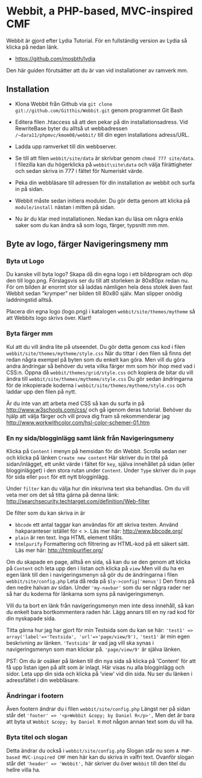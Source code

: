 
Webbit, a PHP-based, MVC-inspired CMF
====================================

Webbit är gjord efter Lydia Tutorial. För en fullständig version av Lydia
så klicka på nedan länk.
* https://github.com/mosbth/lydia

Den här guiden förutsätter att du är van vid installationer av ramverk mm. 



Installation
------------

* Klona Webbit från Github via `git clone git://github.com/Gitthis/Webbit.git` genom programmet Git Bash
* Editera filen .htaccess så att den pekar på din installationsadress. Vid RewriteBase byter du alltså ut webbadressen `/~dara11/phpmvc/kmom08/webbit/`
  till din egen installations adress/URL.
* Ladda upp ramverket till din webbserver.
* Se till att filen `webbit/site/data` är skrivbar genom `chmod 777 site/data`. I filezilla kan du högerklicka på
`webbit\site\data` och välja filrättigheter och sedan skriva in 777 i fältet för Numeriskt värde.
* Peka din webbläsare till adressen för din installation av webbit och surfa in på sidan.
* Webbit måste sedan initiera moduler. Du gör detta genom att klicka på `module/install` nästan i mitten på sidan.

* Nu är du klar med installationen. Nedan kan du läsa om några enkla saker som du kan ändra så som 
logo, färger, typsnitt mm mm. 



Byte av logo, färger Navigeringsmeny mm
---------------------------------------

### Byta ut Logo
Du kanske vill byta logo? Skapa då din egna logo i ett bildprogram och döp den till logo.png.
Förslagsvis ser du till att storleken är 80x80px redan nu. För om bilden är enormt stor så laddas 
nämligen hela dess stolek även fast Webbit sedan "krymper" ner bilden till 80x80 själv. Man slipper
onödig laddningstid alltså.

Placera din egna logo (logo.png) i katalogen `webbit/site/themes/mytheme` så att Webbits logo skrivs över. Klart!


### Byta färger mm
Kul att du vill ändra lite på utseendet. Du gör detta genom css kod i filen `webbit/site/themes/mytheme/style.css`
När du tittar i den filen så finns det redan några exempel på byten som du enkelt kan göra. Men vill du göra andra 
ändringar så behöver du veta vilka färger mm som hör ihop med vad i CSS:n. Öppna då `webbit/themes/grid/style.css` 
och kopiera de bitar du vill ändra till `webbit/site/themes/mytheme/style.css` Du gör sedan ändringarna för de inkopierade koderna
i `webbit/site/themes/mytheme/style.css` och laddar upp den filen på nytt.

Är du inte van att arbeta med CSS så kan du surfa in på http://www.w3schools.com/css/ och gå igenom deras tutorial.
Behöver du hjälp att välja färger och vill prova dig fram så rekommenderar jag http://www.workwithcolor.com/hsl-color-schemer-01.htm


### En ny sida/blogginlägg samt länk från Navigeringsmeny
Klicka på `Content` i menyn på hemsidan för din Webbit.
Scrolla sedan ner och klicka på länken `Create new content`
Här skriver du in titel på sidan/inlägget, ett unikt värde i fältet för `key`, själva innehållet på sidan (eller blogginlägget) i 
den stora rutan under `Content`. Under `Type` skriver du in `page` för sida eller `post` för ett nytt blogginlägg.

Under `filter` kan du välja hur din inksrivna text ska behandlas.
Om du vill veta mer om det så titta gärna på denna länk: http://searchsecurity.techtarget.com/definition/Web-filter

De filter som du kan skriva in är 
* `bbcode` ett antal taggar kan användas för att skriva texten. Använd hakparanteser istället för < >. Läs mer här: http://www.bbcode.org/
* `plain` är ren text. Inga HTML element tillåts. 
* `htmlpurify` Formattering och filtrering av HTML-kod på ett säkert sätt. Läs mer här: http://htmlpurifier.org/

Om du skapade en page, alltså en sida, så kan du se den genom att klicka på `Content` och leta upp den i listan och klicka på `view`
Men vill du ha en egen länk till den i navigeringsmenyn så gör du de ändringarna i filen `webbit/site/config.php`
Leta då reda på `$ly->config['menus']` Den finns på den nedre halvan av sidan. 
Under `'my-navbar'` som du ser några rader ner så har du koderna för länkarna som syns på navigeringsmenyn.

Vill du ta bort en länk från navigeringsmenyn men inte dess innehåll, så kan du enkelt bara bortkommentera raden här.
Lägg annars till en ny rad kod för din nyskapade sida. 

Titta gärna hur jag har gjort för min Testsida som du kan se här: `'test1' => array('label'=>'Testsida', 'url'=>'page/view/9'),`
`'test1'` är min egen beskrivning av länken.
`'Testsida'` är vad jag vill ska synas i navigeringsmenyn som man klickar på.
`'page/view/9'` är själva länken. 

PST: Om du är osäker på länken till din nya sida så klicka på 'Content' för att få upp listan igen på allt som är inlagt. 
Här visas nu alla blogginlägg och sidor. Leta upp din sida och klicka på 'view' vid din sida. Nu ser du länken i adressfältet i din webbläsare. 


### Ändringar i footern
Även footern ändrar du i filen `webbit/site/config.php`
Längst ner på sidan står det `'footer' => '<p>Webbit &copy; by Daniel R</p>',` Men det är bara att byta ut `Webbit &copy; by Daniel R` mot någon annan text
som du vill ha.


### Byta titel och slogan
Detta ändrar du också i `webbit/site/config.php` 
Slogan står nu som `A PHP-based MVC-inspired CMF` men här kan du skriva in valfri text.
Ovanför slogan står det `'header' => 'Webbit',` här skriver du över `Webbit` till den titel du hellre villa ha. 
  



